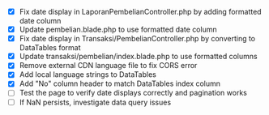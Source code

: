 - [x] Fix date display in LaporanPembelianController.php by adding formatted date column
- [x] Update pembelian.blade.php to use formatted date column
- [x] Fix date display in Transaksi/PembelianController.php by converting to DataTables format
- [x] Update transaksi/pembelian/index.blade.php to use formatted columns
- [x] Remove external CDN language file to fix CORS error
- [x] Add local language strings to DataTables
- [x] Add "No" column header to match DataTables index column
- [ ] Test the page to verify date displays correctly and pagination works
- [ ] If NaN persists, investigate data query issues
